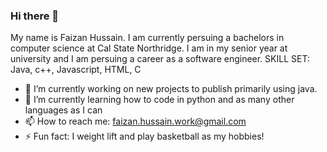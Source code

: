 ### Hi there 👋 
My name is Faizan Hussain. I am currently persuing a bachelors in computer science at Cal State Northridge. I am in my senior year at university and I am persuing a career as a software engineer.
SKILL SET: Java, c++, Javascript, HTML, C
- 🔭 I’m currently working on new projects to publish primarily using java.
- 🌱 I’m currently learning how to code in python and as many other languages as I can 
- 📫 How to reach me: faizan.hussain.work@gmail.com
- ⚡ Fun fact: I weight lift and play basketball as my hobbies!
